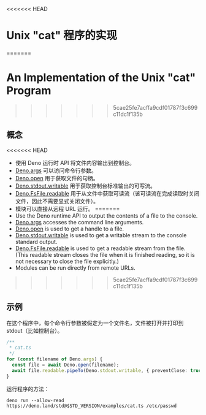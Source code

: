 <<<<<<< HEAD
# Unix "cat" 程序的实现
=======
# An Implementation of the Unix "cat" Program
>>>>>>> 5cae25fe7acffa9cdf01787f3c699c11dc1f135b

## 概念

<<<<<<< HEAD
- 使用 Deno 运行时 API 将文件内容输出到控制台。
- [Deno.args](/api?s=Deno.args) 可以访问命令行参数。
- [Deno.open](/api?s=Deno.open) 用于获取文件的句柄。
- [Deno.stdout.writable](/api?s=Deno.stdout.writable)
  用于获取控制台标准输出的可写流。
- [Deno.FsFile.readable](/api?s=Deno.FsFile#prop_readable)
  用于从文件中获取可读流（该可读流在完成读取时关闭文件，因此不需要显式关闭文件）。
- 模块可以直接从远程 URL 运行。
=======
- Use the Deno runtime API to output the contents of a file to the console.
- [Deno.args](/api?s=Deno.args) accesses the command line arguments.
- [Deno.open](/api?s=Deno.open) is used to get a handle to a file.
- [Deno.stdout.writable](/api?s=Deno.stdout.writable) is used to get a writable
  stream to the console standard output.
- [Deno.FsFile.readable](/api?s=Deno.FsFile#prop_readable) is used to get a
  readable stream from the file. (This readable stream closes the file when it
  is finished reading, so it is not necessary to close the file explicitly.)
- Modules can be run directly from remote URLs.
>>>>>>> 5cae25fe7acffa9cdf01787f3c699c11dc1f135b

## 示例

在这个程序中，每个命令行参数被假定为一个文件名，文件被打开并打印到
stdout（比如控制台）。

```ts
/**
 * cat.ts
 */
for (const filename of Deno.args) {
  const file = await Deno.open(filename);
  await file.readable.pipeTo(Deno.stdout.writable, { preventClose: true });
}
```

运行程序的方法：

```shell
deno run --allow-read https://deno.land/std@$STD_VERSION/examples/cat.ts /etc/passwd
```
